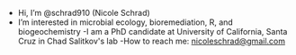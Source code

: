 - Hi, I’m @schrad910 (Nicole Schrad) 
- I’m interested in microbial ecology, bioremediation, R, and biogeochemistry
-I am a PhD candidate at University of California, Santa Cruz in Chad Salitkov's lab
-How to reach me: nicoleschrad@gmail.com
